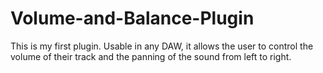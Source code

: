 # Volume-and-Balance-Plugin
This is my first plugin.  Usable in any DAW, it allows the user to control the volume of their track and the panning of the sound from left to right.
